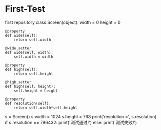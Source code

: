 # First-Test
first repository
class Screen(object):
    width = 0
    height = 0

    @property
    def wide(self):
        return self.width

    @wide.setter
    def wide(self, width):
        self.width = width

    @property
    def high(self):
        return self.height

    @high.setter
    def high(self, height):
        self.height = height

    @property
    def resolution(self):
        return self.width*self.height


s = Screen()
s.width = 1024
s.height = 768
print('resolution =', s.resolution)
if s.resolution == 786432:
    print('测试通过!')
else:
    print('测试失败!')
